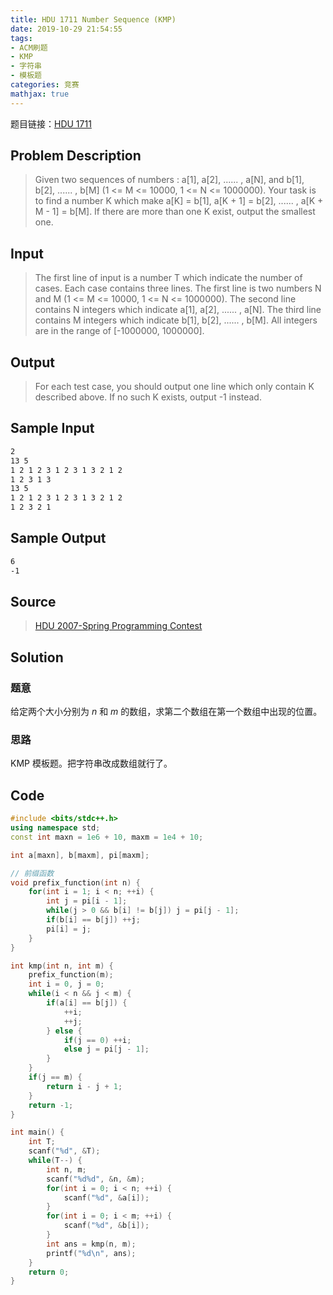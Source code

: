 ```yaml
---
title: HDU 1711 Number Sequence (KMP)
date: 2019-10-29 21:54:55
tags:
- ACM刷题
- KMP
- 字符串
- 模板题
categories: 竞赛
mathjax: true
---
```


题目链接：[HDU 1711](http://acm.hdu.edu.cn/showproblem.php?pid=1711)

## Problem Description

> Given two sequences of numbers : a[1], a[2], ...... , a[N], and b[1], b[2], ...... , b[M] (1 <= M <= 10000, 1 <= N <= 1000000). Your task is to find a number K which make a[K] = b[1], a[K + 1] = b[2], ...... , a[K + M - 1] = b[M]. If there are more than one K exist, output the smallest one.


## Input

> The first line of input is a number T which indicate the number of cases. Each case contains three lines. The first line is two numbers N and M (1 <= M <= 10000, 1 <= N <= 1000000). The second line contains N integers which indicate a[1], a[2], ...... , a[N]. The third line contains M integers which indicate b[1], b[2], ...... , b[M]. All integers are in the range of [-1000000, 1000000].

## Output

> For each test case, you should output one line which only contain K described above. If no such K exists, output -1 instead.


## Sample Input

```markdown
2
13 5
1 2 1 2 3 1 2 3 1 3 2 1 2
1 2 3 1 3
13 5
1 2 1 2 3 1 2 3 1 3 2 1 2
1 2 3 2 1
```

## Sample Output

```markdown
6
-1
```

## Source

> [HDU 2007-Spring Programming Contest](http://acm.hdu.edu.cn/search.php?field=problem&key=HDU+2007-Spring+Programming+Contest&source=1&searchmode=source)

## Solution

### 题意

给定两个大小分别为 $n$ 和 $m$ 的数组，求第二个数组在第一个数组中出现的位置。

### 思路

KMP 模板题。把字符串改成数组就行了。

## Code

```cpp
#include <bits/stdc++.h>
using namespace std;
const int maxn = 1e6 + 10, maxm = 1e4 + 10;

int a[maxn], b[maxm], pi[maxm];

// 前缀函数
void prefix_function(int n) {
    for(int i = 1; i < n; ++i) {
        int j = pi[i - 1];
        while(j > 0 && b[i] != b[j]) j = pi[j - 1];
        if(b[i] == b[j]) ++j;
        pi[i] = j;
    }
}

int kmp(int n, int m) {
    prefix_function(m);
    int i = 0, j = 0;
    while(i < n && j < m) {
        if(a[i] == b[j]) {
            ++i;
            ++j;
        } else {
            if(j == 0) ++i;
            else j = pi[j - 1];
        }
    }
    if(j == m) {
        return i - j + 1;
    }
    return -1;
}

int main() {
    int T;
    scanf("%d", &T);
    while(T--) {
        int n, m;
        scanf("%d%d", &n, &m);
        for(int i = 0; i < n; ++i) {
            scanf("%d", &a[i]);
        }
        for(int i = 0; i < m; ++i) {
            scanf("%d", &b[i]);
        }
        int ans = kmp(n, m);
        printf("%d\n", ans);
    }
    return 0;
}
```
